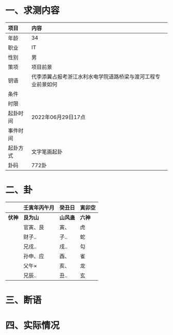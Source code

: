 # 一、求测内容
|项目|内容|
|:-|:-|
|年龄|34|
|职业|IT|
|性别|男|
|策项|项目前景|
|钥语|代李添翼占报考浙江水利水电学院道路桥梁与渡河工程专业前景如何|
|条件||
|时限||
|起卦时间|2022年06月29日17点|
|事件时间||
|起卦方式|文字笔画起卦|
|卦码|772卦|

# 二、卦
||壬寅年丙午月|癸丑日|寅卯空|
|:-|:-|:-|:-|
|**伏神**|**艮为山**|**山风蛊**|**六神**|
||官寅、艮|寅、|虎|
||财子..|子..|蛇|
||兄戌..|戌..|勾|
||孙申、应|酉、|雀|
||父午×|亥、|龙|
||兄辰..|丑..|玄|


# 三、断语

# 四、实际情况